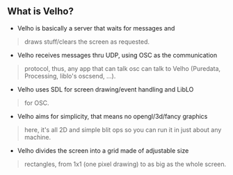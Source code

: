 ## What is Velho? ##

  * Velho is basically a server that waits for messages and
> draws stuff/clears the screen as requested.

  * Velho receives messages thru UDP, using OSC as the communication
> protocol, thus, any app that can talk osc can talk to Velho
> (Puredata, Processing, liblo's oscsend, ...).

  * Velho uses SDL for screen drawing/event handling and LibLO
> for OSC.

  * Velho aims for simplicity, that means no opengl/3d/fancy graphics
> here, it's all 2D and simple blit ops so you can run it in
> just about any machine.

  * Velho divides the screen into a grid made of adjustable size
> rectangles, from 1x1 (one pixel drawing) to as big as the whole screen.